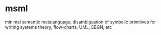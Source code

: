 # msml
minimal semantic metalanguage; disambiguation of symbolic primitives for writing systems theory, flow-charts, UML, SBGN, etc
